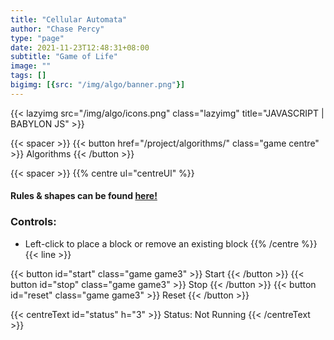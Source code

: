 ```yaml
---
title: "Cellular Automata"
author: "Chase Percy"
type: "page"
date: 2021-11-23T12:48:31+08:00
subtitle: "Game of Life"
image: ""
tags: []
bigimg: [{src: "/img/algo/banner.png"}]
---
```


{{< lazyimg src="/img/algo/icons.png" class="lazyimg" title="JAVASCRIPT | BABYLON JS" >}}

{{< spacer >}}
{{< button href="/project/algorithms/" class="game centre" >}} Algorithms {{< /button >}}

{{< spacer >}}
{{% centre ul="centreUl" %}}
#### Rules & shapes can be found [here!](https://en.wikipedia.org/wiki/Conway%27s_Game_of_Life)

### Controls:
- Left-click to place a block or remove an existing block
{{% /centre %}}
{{< line >}}

{{< button id="start" class="game game3" >}} Start {{< /button >}}
{{< button id="stop" class="game game3" >}} Stop {{< /button >}}
{{< button id="reset" class="game game3" >}} Reset {{< /button >}}

{{< centreText id="status" h="3" >}} Status: Not Running {{< /centreText >}} 
